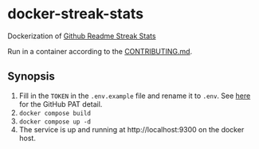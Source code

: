 # docker-streak-stats

Dockerization of [Github Readme Streak Stats](https://git.io/streak-stats)

Run in a container according to the [CONTRIBUTING.md](https://github.com/DenverCoder1/github-readme-streak-stats/blob/main/CONTRIBUTING.md).

## Synopsis

1. Fill in the `TOKEN` in the `.env.example` file and rename it to `.env`. See [here](https://github.com/DenverCoder1/github-readme-streak-stats/blob/main/CONTRIBUTING.md#authorization) for the GitHub PAT detail.
2. `docker compose build`
3. `docker compose up -d`
4. The service is up and running at http://localhost:9300 on the docker host.
